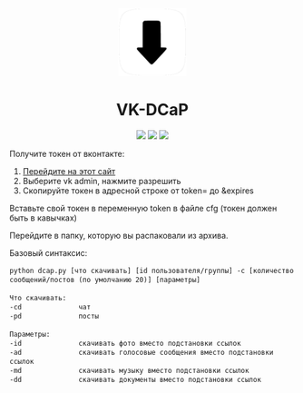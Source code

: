 <p align="center"><img src="logo.png" height="120"></p>
<h1 align="center">VK-DCaP</h1>
<p align="center">
<a href="https://github.com/blackcatprog/VK-DCaP/releases"><img src="https://img.shields.io/github/v/release/blackcatprog/VK-DCaP?color=important"></a>
<a href="https://github.com/blackcatprog/VK-DCaP/blob/main/LICENSE"><img src="https://img.shields.io/badge/License-MIT-green" height="20"></a>
<img src="https://img.shields.io/badge/Platforms-Windows%20%7C%20Android%20%7C%20Linux-blue" height="20">
</p>

Получите токен от вконтакте:
1) [Перейдите на этот сайт](https://vkhost.github.io/)
2) Выберите vk admin, нажмите разрешить
3) Скопируйте токен в адресной строке от token= до &expires

Вставьте свой токен в переменную token в файле cfg (токен должен быть в кавычках)

Перейдите в папку, которую вы распаковали из архива.

Базовый синтаксис:

```
python dcap.py [что скачивать] [id пользователя/группы] -c [количество сообщений/постов (по умолчанию 20)] [параметры]

Что скачивать:
-cd              чат
-pd              посты

Параметры:
-id              скачивать фото вместо подстановки ссылок
-ad              скачивать голосовые сообщения вместо подстановки ссылок
-md              скачивать музыку вместо подстановки ссылок
-dd              скачивать документы вместо подстановки ссылок
```
